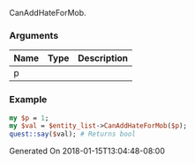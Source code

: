 CanAddHateForMob.
### Arguments
**Name**|**Type**|**Description**
:---|:---|:---
p||

### Example

```perl
my $p = 1;
my $val = $entity_list->CanAddHateForMob($p);
quest::say($val); # Returns bool
```


Generated On 2018-01-15T13:04:48-08:00